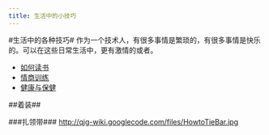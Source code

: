 ```yaml
---
title: 生活中的小技巧
---
```


#生活中的各种技巧#
作为一个技术人，有很多事情是繁琐的，有很多事情是快乐的。可以在这些日常生活中，更有激情的或者。

* [如何读书](howtoread)
* [情商训练](EqLearn)
* [健康与保健](FitnessHelp)

##着装##

###扎领带###
http://qjg-wiki.googlecode.com/files/HowtoTieBar.jpg
